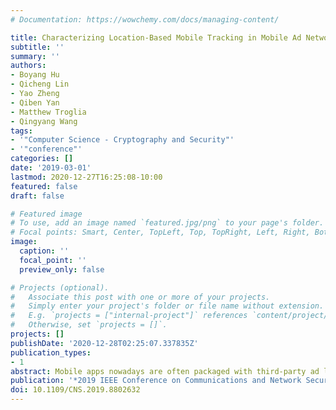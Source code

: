 ```yaml
---
# Documentation: https://wowchemy.com/docs/managing-content/

title: Characterizing Location-Based Mobile Tracking in Mobile Ad Networks
subtitle: ''
summary: ''
authors:
- Boyang Hu
- Qicheng Lin
- Yao Zheng
- Qiben Yan
- Matthew Troglia
- Qingyang Wang
tags:
- '"Computer Science - Cryptography and Security"'
- '"conference"'
categories: []
date: '2019-03-01'
lastmod: 2020-12-27T16:25:08-10:00
featured: false
draft: false

# Featured image
# To use, add an image named `featured.jpg/png` to your page's folder.
# Focal points: Smart, Center, TopLeft, Top, TopRight, Left, Right, BottomLeft, Bottom, BottomRight.
image:
  caption: ''
  focal_point: ''
  preview_only: false

# Projects (optional).
#   Associate this post with one or more of your projects.
#   Simply enter your project's folder or file name without extension.
#   E.g. `projects = ["internal-project"]` references `content/project/deep-learning/index.md`.
#   Otherwise, set `projects = []`.
projects: []
publishDate: '2020-12-28T02:25:07.337835Z'
publication_types:
- 1
abstract: Mobile apps nowadays are often packaged with third-party ad libraries to monetize user data. Many mobile ad networks exploit these mobile apps to extract sensitive real-time geographical data about the users for location-based targeted advertising. However, the massive collection of sensitive information by the ad networks has raised serious privacy concerns. Unfortunately, the extent and granularity of private data collection of the location-based ad networks remain obscure. In this work, we present a mobile tracking measurement study to characterize the severity and significance of location-based private data collection in mobile ad networks, by using an automated fine-grained data collection instrument running across different geographical areas. We perform extensive threat assessments for different ad networks using 1,100 popular apps running across 10 different cities. This study discovers that the number of location-based ads tend to be positively correlated with the population density of locations, ad networks' data collection behaviors differ across different locations, and most ad networks are capable of collecting precise location data. Detailed analysis further reveals the significant impact of geolocation on the tracking behavior of targeted ads, and a noteworthy security concern for advertising organizations to aggregate different types of private user data across multiple apps for a better targeted ad experience.
publication: '*2019 IEEE Conference on Communications and Network Security (CNS)*'
doi: 10.1109/CNS.2019.8802632
---
```

